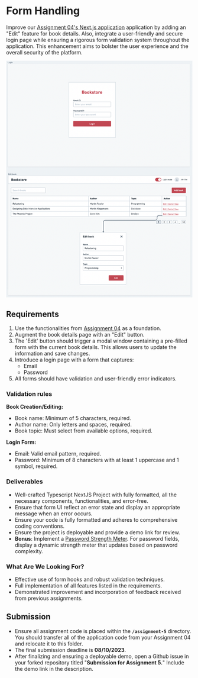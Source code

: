 # Form Handling

Improve our [Assignment 04's Next.js application](../assignment-4/) application
by adding an "Edit" feature for book details. Also, integrate a user-friendly
and secure login page while ensuring a rigorous form validation system
throughout the application. This enhancement aims to bolster the user experience
and the overall security of the platform.

<p align="center">
  <img src="../assets/bookstore-form.png">
</p>

## Requirements

1. Use the functionalities from [Assignment 04](../assignment-4/) as a
   foundation.
2. Augment the book details page with an "Edit" button.
3. The 'Edit' button should trigger a modal window containing a pre-filled form
   with the current book details. This allows users to update the information
   and save changes.
4. Introduce a login page with a form that captures:
   - Email
   - Password
5. All forms should have validation and user-friendly error indicators.

### Validation rules

**Book Creation/Editing:**

- Book name: Minimum of 5 characters, required.
- Author name: Only letters and spaces, required.
- Book topic: Must select from available options, required.

**Login Form:**

- Email: Valid email pattern, required.
- Password: Minimum of 8 characters with at least 1 uppercase and 1 symbol,
  required.

### Deliverables

- Well-crafted Typescript NextJS Project with fully formatted, all the necessary
  components, functionalities, and error-free.
- Ensure that form UI reflect an error state and display an appropriate message
  when an error occurs.
- Ensure your code is fully formatted and adheres to comprehensive coding
  conventions.
- Ensure the project is deployable and provide a demo link for review.
- **Bonus**: Implement a
  [Password Strength Meter](https://www.passwordmonster.com/). For password
  fields, display a dynamic strength meter that updates based on password
  complexity.

### What Are We Looking For?

- Effective use of form hooks and robust validation techniques.
- Full implementation of all features listed in the requirements.
- Demonstrated improvement and incorporation of feedback received from previous
  assignments.

## Submission

- Ensure all assignment code is placed within the **`/assignment-5`** directory.
  You should transfer all of the application code from your Assignment 04 and
  relocate it to this folder.
- The final submission deadline is **08/10/2023**.
- After finalizing and ensuring a deployable demo, open a Github issue in your
  forked repository titled "**Submission for Assignment 5.**" Include the demo
  link in the description.
